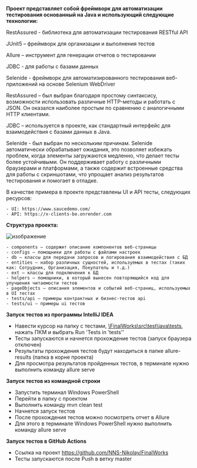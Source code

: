 **Проект представляет собой фреймворк для автоматизации тестирования основанный на Java и использующий следующие технологии:**

RestAssured - библиотека для автоматизации тестирования RESTful API

JUnit5 – фреймворк для организации и выполнения тестов

Allure – инструмент для генерации отчетов о тестировании

JDBC - для работы с базами данных

Selenide - фреймворк для автоматизированного тестирования веб-приложений на основе Selenium WebDriver

RestAssured – был выбран благодаря простому синтаксису, возможности использовать различные HTTP-методы и работать с JSON. Он оказался наиболее простым по сравнению с аналогичными HTTP клиентами.

JDBC – используется в проекте, как стандартный интерфейс для взаимодействия с базами данных в Java.

Selenide - был выбран по нескольким причинам. Selenide автоматически обрабатывает ожидания, это позволяет избежать проблем, когда элементы загружаются медленно, что делает тесты более устойчивыми. Он поддерживает работу с различными браузерами и платформами, а также содержит встроенные средства для работы с скриншотами, что упрощает анализ результатов тестирования и помогает в отладке.

В качестве примера в проекте представлены UI и API тесты, следующих ресурсов:
 
	- UI: https://www.saucedemo.com/
	- API: https://x-clients-be.onrender.com

**Структура проекта:**

![изображение](https://github.com/user-attachments/assets/d394485a-f2b1-4210-861d-402239188e5c)





	- components – содержит описание компонентов веб-страницы
	- configs – помощники для работы с файлами настроек
	- db – классы для передачи запросов и логирования взаимодействия с БД
	- entities – набор различных сущностей, используемых в тестах (таких как: Сотрудник, Организация, Покупатель и т.д.)
	- ext – классы для подключения к БД
	- helpers – помощники, в который вынесен повторяющийся код для улучшения читаемости тестов
	- pageObjects – описания элементов и событий веб-страниц, используемых в UI тестах
	- tests/api – примеры контрактных и бизнес-тестов api
	- tests/ui – примеры ui тестов



**Запуск тестов из программы IntelliJ IDEA**
	
- Навести курсор на папку с тестами, [\FinalWorks\src\test\java\tests](https://github.com/NNS-Nikolay/FinalWorks/tree/master/src/test/java/tests),
нажать ПКМ и выбрать Run 'Tests in 'tests''
- Тесты запускаются и начнется прохождение тестов (запуск браузера отключен)
- Результаты прохождения тестов будут находиться в папке allure-results (папка в корне проекта)
- Для просмотра результатов пройденных тестов, в терминале нужно выполнить команду allure serve
	
	
**Запуск тестов из командной строки**
	
- Запустить терминал Windows PowerShell
- Перейти в папку с проектом
- Выполнить команду mvn clean test 
- Начнется запуск тестов
- После прохождения тестов можно посмотреть отчет в Allure
- Для этого в терминале Windows PowerShell нужно выполнить команду allure serve
	
**Запуск тестов в GitHub Actions**

- Ссылка на проект https://github.com/NNS-Nikolay/FinalWorks
- Тесты запускаются после Push в ветку master
